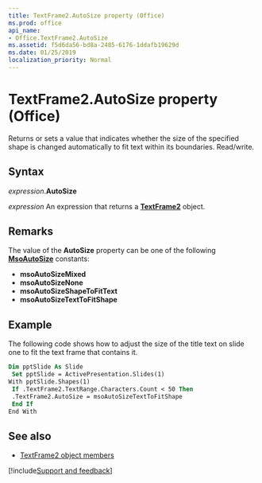 ```yaml
---
title: TextFrame2.AutoSize property (Office)
ms.prod: office
api_name:
- Office.TextFrame2.AutoSize
ms.assetid: f5d6da56-bd8a-2485-6176-1ddafb19629d
ms.date: 01/25/2019
localization_priority: Normal
---
```



# TextFrame2.AutoSize property (Office)

Returns or sets a value that indicates whether the size of the specified shape is changed automatically to fit text within its boundaries. Read/write.


## Syntax

_expression_.**AutoSize**

_expression_ An expression that returns a **[TextFrame2](Office.TextFrame2.md)** object.


## Remarks

The value of the **AutoSize** property can be one of the following **[MsoAutoSize](office.msoautosize.md)** constants:

- **msoAutoSizeMixed**
- **msoAutoSizeNone**
- **msoAutoSizeShapeToFitText**
- **msoAutoSizeTextToFitShape**

## Example

The following code shows how to adjust the size of the title text on slide one to fit the text frame that contains it.


```vb
Dim pptSlide As Slide 
 Set pptSlide = ActivePresentation.Slides(1) 
With pptSlide.Shapes(1) 
 If .TextFrame2.TextRange.Characters.Count < 50 Then 
 .TextFrame2.AutoSize = msoAutoSizeTextToFitShape 
 End If 
End With
```


## See also

- [TextFrame2 object members](overview/Library-Reference/textframe2-members-office.md)



[!include[Support and feedback](~/includes/feedback-boilerplate.md)]